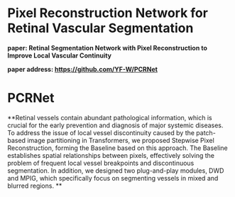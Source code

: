 # Pixel Reconstruction Network for Retinal Vascular Segmentation
**paper: Retinal Segmentation Network with Pixel Reconstruction to Improve Local Vascular Continuity**

**paper address: https://github.com/YF-W/PCRNet**

# PCRNet
**Retinal vessels contain abundant pathological information, which is crucial for the early prevention and diagnosis of major systemic diseases. To address the issue of local vessel discontinuity caused by the patch-based image partitioning in Transformers, we proposed Stepwise Pixel Reconstruction, forming the Baseline based on this approach. The Baseline establishes spatial relationships between pixels, effectively solving the problem of frequent local vessel breakpoints and discontinuous segmentation. In addition, we designed two plug-and-play modules, DWD and MPIG, which specifically focus on segmenting vessels in mixed and blurred regions.
**
